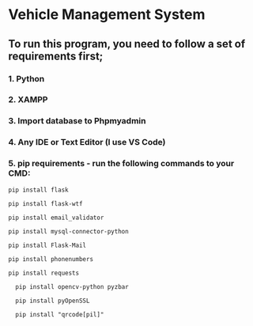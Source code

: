 # Vehicle Management System

## To run this program, you need to follow a set of requirements first;
### 1. Python
### 2. XAMPP
### 3. Import database to Phpmyadmin
### 4. Any IDE or Text Editor (I use VS Code)
### 5. pip requirements - run the following commands to your CMD:
   
    pip install flask
    
    pip install flask-wtf
    
    pip install email_validator

    pip install mysql-connector-python

    pip install Flask-Mail

    pip install phonenumbers

    pip install requests

      pip install opencv-python pyzbar

      pip install pyOpenSSL

      pip install "qrcode[pil]"




